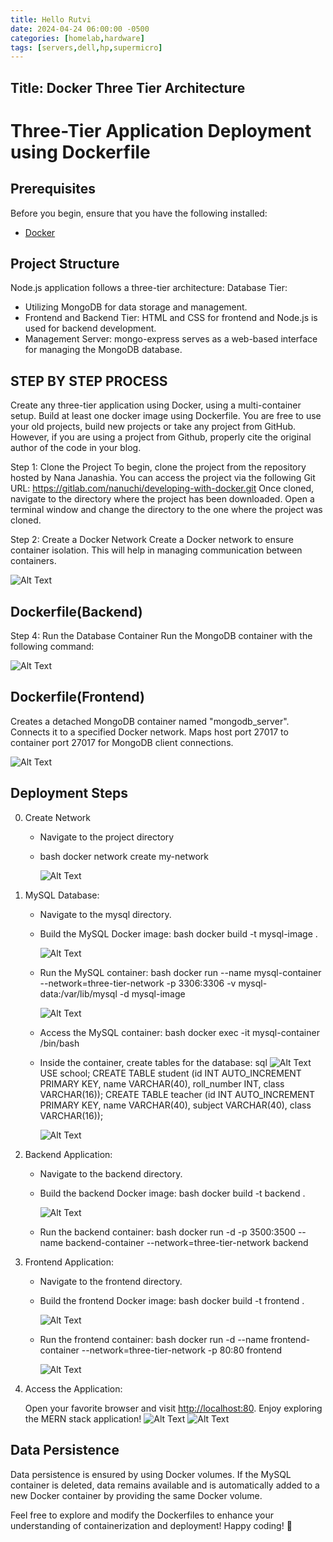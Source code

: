 ```yaml
---
title: Hello Rutvi
date: 2024-04-24 06:00:00 -0500
categories: [homelab,hardware]
tags: [servers,dell,hp,supermicro]
---
```


Title: Docker Three Tier Architecture 
---

# Three-Tier Application Deployment using Dockerfile


## Prerequisites

Before you begin, ensure that you have the following installed:

- [Docker](https://www.docker.com/get-started)
  
## Project Structure

Node.js application follows a three-tier architecture:
Database Tier:
-  Utilizing MongoDB for data storage and management.
- Frontend and Backend Tier: HTML and CSS for frontend and Node.js is used for backend development.
-  Management Server: mongo-express serves as a web-based interface for managing the MongoDB database.


## STEP BY STEP PROCESS
Create any three-tier application using Docker, using a multi-container setup. Build at least one docker image using Dockerfile. You are free to use your old projects, build new projects or take any project from GitHub. However, if you are using a project from Github, properly cite the original author of the code in your blog. 

Step 1: Clone the Project
To begin, clone the project from the repository hosted by Nana Janashia. You can access the project via the following Git URL:
https://gitlab.com/nanuchi/developing-with-docker.git
Once cloned, navigate to the directory where the project has been downloaded.
Open a terminal window and change the directory to the one where the project was cloned.



Step 2: Create a Docker Network
Create a Docker network to ensure container isolation. This will help in managing communication between containers.

![Alt Text](img1.jpg)

## Dockerfile(Backend)
Step 4: Run the Database Container
Run the MongoDB container with the following command:

![Alt Text](img2.jpg)
## Dockerfile(Frontend)
Creates a detached MongoDB container named "mongodb_server".
Connects it to a specified Docker network.
Maps host port 27017 to container port 27017 for MongoDB client connections.

![Alt Text](img3.jpg)
## Deployment Steps
0. Create Network
   - Navigate to the project directory
   - bash
     docker network create my-network
     
     ![Alt Text](img4.jpg)
1. MySQL Database:

   - Navigate to the mysql directory.
   - Build the MySQL Docker image:
     bash
     docker build -t mysql-image .
     
     
     ![Alt Text](img5.jpg)
     
   - Run the MySQL container:
     bash
     docker run --name mysql-container --network=three-tier-network -p 3306:3306 -v mysql-data:/var/lib/mysql -d mysql-image
     
     ![Alt Text](img6.jpg)
   - Access the MySQL container:
     bash
     docker exec -it mysql-container /bin/bash
     
   - Inside the container, create tables for the database:
     sql
     ![Alt Text](img7.jpg)
     USE school;
     CREATE TABLE student (id INT AUTO_INCREMENT PRIMARY KEY, name VARCHAR(40), roll_number INT, class VARCHAR(16));
     CREATE TABLE teacher (id INT AUTO_INCREMENT PRIMARY KEY, name VARCHAR(40), subject VARCHAR(40), class VARCHAR(16));
     
     ![Alt Text](img8.jpg)
2. Backend Application:

   - Navigate to the backend directory.
   - Build the backend Docker image:
     bash
     docker build -t backend .
     
     ![Alt Text](img9.jpg)
   - Run the backend container:
     bash
     docker run -d -p 3500:3500 --name backend-container --network=three-tier-network backend
  
3. Frontend Application:

   - Navigate to the frontend directory.
   - Build the frontend Docker image:
     bash
     docker build -t frontend .
     
     ![Alt Text](img10.jpg)
   - Run the frontend container:
     bash
     docker run -d --name frontend-container --network=three-tier-network -p 80:80 frontend
     
     ![Alt Text](img11.jpg)
4. Access the Application:

   Open your favorite browser and visit [http://localhost:80](http://localhost:80). Enjoy exploring the MERN stack application!
   ![Alt Text](img12.jpg)
   ![Alt Text](img13.jpg)
  

    
## Data Persistence

Data persistence is ensured by using Docker volumes. If the MySQL container is deleted, data remains available and is automatically added to a new Docker container by providing the same Docker volume.

Feel free to explore and modify the Dockerfiles to enhance your understanding of containerization and deployment! Happy coding! 🚀